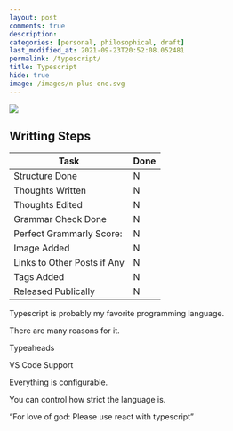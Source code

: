 ```yaml
---
layout: post
comments: true
description:
categories: [personal, philosophical, draft]
last_modified_at: 2021-09-23T20:52:08.052481
permalink: /typescript/
title: Typescript
hide: true
image: /images/n-plus-one.svg
---
```

![](/images/switch-jobs.jpg)

## Writting Steps

| Task                        | Done |
|-----------------------------|------|
| Structure Done              | N    |
| Thoughts Written            | N    |
| Thoughts Edited             | N    |
| Grammar Check Done          | N    |
| Perfect Grammarly Score:    | N    |
| Image Added                 | N    |
| Links to Other Posts if Any | N    |
| Tags Added                  | N    |
| Released Publically         | N    |

Typescript is probably my favorite programming language.

There are many reasons for it.

Typeaheads

VS Code Support

Everything is configurable.

You can control how strict the language is.

“For love of god: Please use react with typescript”